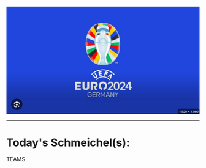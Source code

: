 ![Kasper](./assets/images/Euros.png)

-------------------------------

# Today's Schmeichel(s):


TEAMS
